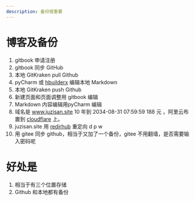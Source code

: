 ```yaml
---
description: 备份很重要
---
```


# 博客及备份

1. gitbook 申请注册
2. gitbook 同步 GitHub
3. 本地 GitKraken pull Github
4. pyCharm 或 [hbuilderx](https://www.dcloud.io/hbuilderx.html) 编辑本地 Markdown
5. 本地 GitKraken push Github
6. 新建页面和页面调整用 gitbook 编辑
7. Markdown 内容编辑用pyCharm 编辑
8. 域名是 www.juzisan.site 10 年到 2034-08-31 07:59:59 188 元 ，阿里云布置到 [cloudflare](https://dash.cloudflare.com) 上。
9. juzisan.site 用 [redirhub](https://dash.redirhub.com/) 重定向 d p w
10. 用 gitee 同步 github，相当于又加了一个备份，gitee 不用翻墙，是否需要输入密码呢

# 好处是

1. 相当于有三个位置存储
2. Github 和本地都有备份
